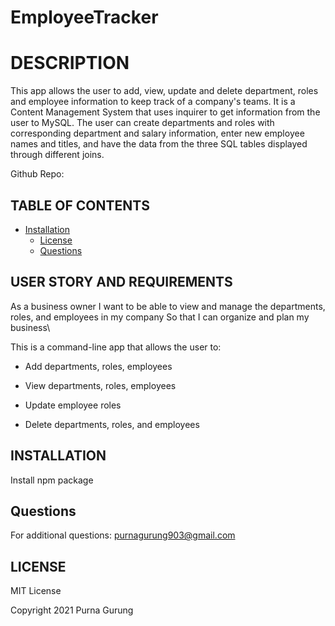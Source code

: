 # EmployeeTracker
# DESCRIPTION
This app allows the user to add, view, update and delete department, roles and employee information to keep track of a company's teams. It is a Content Management System that uses inquirer to get information from the user to MySQL. The user can create departments and roles with corresponding department and salary information, enter new employee names and titles, and have the data from the three SQL tables displayed through different joins.

Github Repo: 

## TABLE OF CONTENTS
* [Installation](#installation)
  * [License](#license)
  * [Questions](#Questions)

## USER STORY AND REQUIREMENTS
As a business owner
I want to be able to view and manage the departments, roles, and employees in my company
So that I can organize and plan my business\

This is a command-line app that allows the user to:

* Add departments, roles, employees

* View departments, roles, employees

* Update employee roles

* Delete departments, roles, and employees

## INSTALLATION
Install npm package

## Questions
For additional questions:
purnagurung903@gmail.com

## LICENSE
MIT License

Copyright 2021 Purna Gurung



